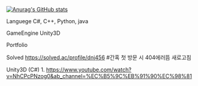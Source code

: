 [![Anurag's GitHub stats](https://github-readme-stats.vercel.app/api?username=GangDangOO&theme=dark)](https://github.com/anuraghazra/github-readme-stats)

Languege 
C#, C++, Python, java

GameEngine
Unity3D

Portfolio

Solved https://solved.ac/profile/dnj456 #간혹 첫 방문 시 404에러뜸 새로고침 

Unity3D (C#) 1. https://www.youtube.com/watch?v=NhCPcPNzog0&ab_channel=%EC%B5%9C%EB%91%90%EC%98%81
